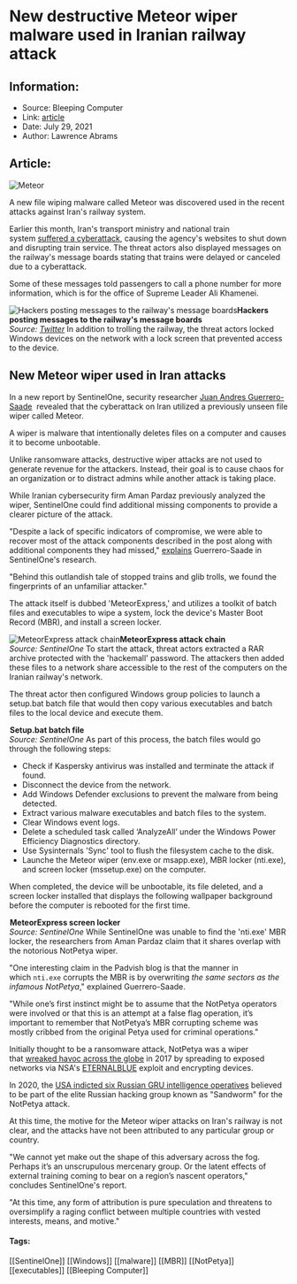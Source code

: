 # New destructive Meteor wiper malware used in Iranian railway attack
### 

## Information:
+ Source: Bleeping Computer
+ Link: [article](https://www.bleepingcomputer.com/news/security/new-destructive-meteor-wiper-malware-used-in-iranian-railway-attack/)
+ Date: July 29, 2021
+ Author: Lawrence Abrams


## Article:
![Meteor](https://www.bleepstatic.com/content/hl-images/2021/07/29/meteor-header.jpg)


A new file wiping malware called Meteor was discovered used in the recent attacks against Iran's railway system.


Earlier this month, Iran's transport ministry and national train system [suffered a cyberattack](https://www.theguardian.com/world/2021/jul/11/cyber-attack-hits-irans-transport-ministry-and-railways), causing the agency's websites to shut down and disrupting train service. The threat actors also displayed messages on the railway's message boards stating that trains were delayed or canceled due to a cyberattack.


Some of these messages told passengers to call a phone number for more information, which is for the office of Supreme Leader Ali Khamenei.



![Hackers posting messages to the railway's message boards](https://www.bleepstatic.com/images/news/security/attacks/l/iran-railway/railyway-message-board.jpg)**Hackers posting messages to the railway's message boards**  
*Source: [Twitter](https://twitter.com/IranIntl_En/status/1413574416953401344)*
In addition to trolling the railway, the threat actors locked Windows devices on the network with a lock screen that prevented access to the device.


New Meteor wiper used in Iran attacks
-------------------------------------


In a new report by SentinelOne, security researcher [Juan Andres Guerrero-Saade](https://twitter.com/juanandres_gs)  revealed that the cyberattack on Iran utilized a previously unseen file wiper called Meteor.


A wiper is malware that intentionally deletes files on a computer and causes it to become unbootable.


Unlike ransomware attacks, destructive wiper attacks are not used to generate revenue for the attackers. Instead, their goal is to cause chaos for an organization or to distract admins while another attack is taking place.


While Iranian cybersecurity firm Aman Pardaz previously analyzed the wiper, SentinelOne could find additional missing components to provide a clearer picture of the attack.


"Despite a lack of specific indicators of compromise, we were able to recover most of the attack components described in the post along with additional components they had missed," [explains](http://site:bleepingcomputer.com%20wiper%20distract) Guerrero-Saade in SentinelOne's research.


"Behind this outlandish tale of stopped trains and glib trolls, we found the fingerprints of an unfamiliar attacker."


The attack itself is dubbed 'MeteorExpress,' and utilizes a toolkit of batch files and executables to wipe a system, lock the device's Master Boot Record (MBR), and install a screen locker.



![MeteorExpress attack chain](https://www.bleepstatic.com/images/news/security/attacks/l/iran-railway/attack-chain.jpg)**MeteorExpress attack chain**  
*Source: SentinelOne*
To start the attack, threat actors extracted a RAR archive protected with the 'hackemall' password. The attackers then added these files to a network share accessible to the rest of the computers on the Iranian railway's network.


The threat actor then configured Windows group policies to launch a setup.bat batch file that would then copy various executables and batch files to the local device and execute them.



![Setup.bat batch file](data:image/gif;base64,R0lGODlhAQABAAAAACH5BAEKAAEALAAAAAABAAEAAAICTAEAOw==)**Setup.bat batch file**  
*Source: SentinelOne*
As part of this process, the batch files would go through the following steps:


* Check if Kaspersky antivirus was installed and terminate the attack if found.
* Disconnect the device from the network.
* Add Windows Defender exclusions to prevent the malware from being detected.
* Extract various malware executables and batch files to the system.
* Clear Windows event logs.
* Delete a scheduled task called ‘AnalyzeAll’ under the Windows Power Efficiency Diagnostics directory.
* Use Sysinternals 'Sync' tool to flush the filesystem cache to the disk.
* Launche the Meteor wiper (env.exe or msapp.exe), MBR locker (nti.exe), and screen locker (mssetup.exe) on the computer.


When completed, the device will be unbootable, its file deleted, and a screen locker installed that displays the following wallpaper background before the computer is rebooted for the first time.



![MeteorExpress screen locker](data:image/gif;base64,R0lGODlhAQABAAAAACH5BAEKAAEALAAAAAABAAEAAAICTAEAOw==)**MeteorExpress screen locker**  
*Source: SentinelOne*
While SentinelOne was unable to find the 'nti.exe' MBR locker, the researchers from Aman Pardaz claim that it shares overlap with the notorious NotPetya wiper.


"One interesting claim in the Padvish blog is that the manner in which `nti.exe` corrupts the MBR is by overwriting *the same sectors as the infamous NotPetya*," explained Guerrero-Saade.


"While one’s first instinct might be to assume that the NotPetya operators were involved or that this is an attempt at a false flag operation, it’s important to remember that NotPetya’s MBR corrupting scheme was mostly cribbed from the original Petya used for criminal operations."


Initially thought to be a ransomware attack, NotPetya was a wiper that [wreaked havoc across the globe](https://www.bleepingcomputer.com/news/security/wannacry-d-j-vu-petya-ransomware-outbreak-wreaking-havoc-across-the-globe/) in 2017 by spreading to exposed networks via NSA's [ETERNALBLUE](https://www.bleepingcomputer.com/news/security/one-year-after-wannacry-eternalblue-exploit-is-bigger-than-ever/) exploit and encrypting devices.


In 2020, the [USA indicted six Russian GRU intelligence operatives](https://www.bleepingcomputer.com/news/security/us-indicts-russian-gru-sandworm-hackers-for-notpetya-worldwide-attacks/) believed to be part of the elite Russian hacking group known as "Sandworm" for the NotPetya attack.


At this time, the motive for the Meteor wiper attacks on Iran's railway is not clear, and the attacks have not been attributed to any particular group or country.


"We cannot yet make out the shape of this adversary across the fog. Perhaps it’s an unscrupulous mercenary group. Or the latent effects of external training coming to bear on a region’s nascent operators," concludes SentinelOne's report.


"At this time, any form of attribution is pure speculation and threatens to oversimplify a raging conflict between multiple countries with vested interests, means, and motive."




#### Tags:
[[SentinelOne]] [[Windows]] [[malware]] [[MBR]] [[NotPetya]] [[executables]] [[Bleeping Computer]]
